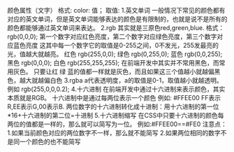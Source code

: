 颜色属性（文字）
格式: color: 值；
取值:
1.英文单词
一般情况下常见的颜色都有对应的英文单词，但是英文单词能够表达的颜色是有限制的，也就是说不是所有的颜色都能够通过英文单词来表达。
2.rgb   其实就是三原色red,green,blue.
格式： rgb(0,0,0); 
第一个数字对应红色亮度，第二个数字对应绿色亮度，第三个数字对应蓝色亮度
这其中每一个数字它的取值是0-255之间，0不发光，255发最亮的光，值越大就越亮。
红色 rgb(255,0,0); 
绿色 rgb(0,255,0); 
蓝色 rgb(0,0,255); 
黑色 rgb(0,0,0);
白色 rgb(255,255,255); 
在前端开发中其实并不常用黑色，而常用灰色。
只要让红 绿 蓝的值都一样就是灰色，而且如果这三个值越小就越偏黑色，越大就越偏白色
3.rgba       a代表透明度，a的取值是0-1，取值越小就越透明。
例如     rgb(255,0,0,0.2);
4.十六进制
在前端开发中通过十六进制来表示颜色，其实本质就是RGB。
十六进制中是通过每两位表示一个颜色
例如:  #FFEE00    FF表示R,EE表示G,00表示B.
两位数字的十六进制转化成十进制：用十六进制的第一位*16+十六进制的第二位=十进制
5.十六进制缩写
在CSS中只要十六进制的颜色每两位的值都是一样的，那么就可以简写为一位。
例如:#FFEE00==#FE0
注意点：
1.如果当前颜色对应的两位数字不一样，那么就不能简写
2.如果两位相同的数字不是同一个颜色的也不能简写
